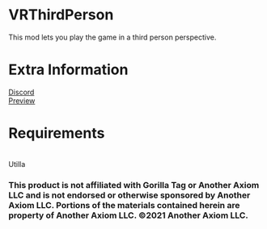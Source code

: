 # VRThirdPerson

This mod lets you play the game in a third person perspective.
<br>
# Extra Information
[Discord](https://discord.com/invite/zVpbtgmehp) 
<br>
[Preview](https://www.youtube.com/@huskygt)

# Requirements
<br>
Utilla

### This product is not affiliated with Gorilla Tag or Another Axiom LLC and is not endorsed or otherwise sponsored by Another Axiom LLC. Portions of the materials contained herein are property of Another Axiom LLC. ©2021 Another Axiom LLC.
